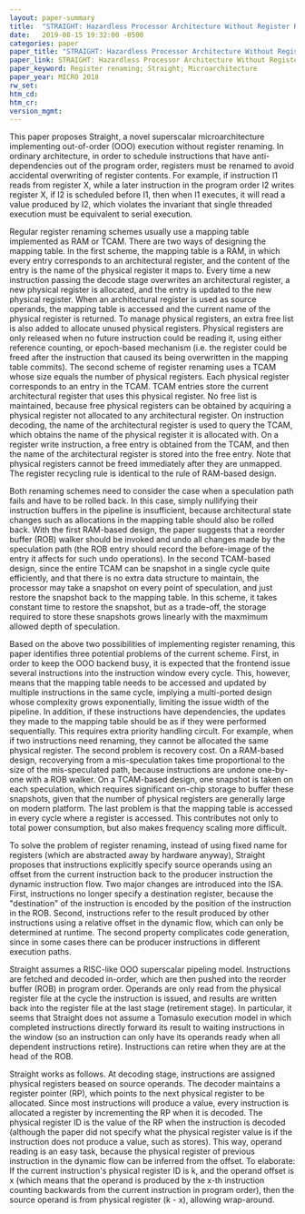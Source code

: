 ```yaml
---
layout: paper-summary
title:  "STRAIGHT: Hazardless Processor Architecture Without Register Renaming"
date:   2019-08-15 19:32:00 -0500
categories: paper
paper_title: "STRAIGHT: Hazardless Processor Architecture Without Register Renaming"
paper_link: STRAIGHT: Hazardless Processor Architecture Without Register Renaming
paper_keyword: Register renaming; Straight; Microarchitecture
paper_year: MICRO 2018
rw_set: 
htm_cd: 
htm_cr: 
version_mgmt: 
---
```


This paper proposes Straight, a novel superscalar microarchitecture implementing out-of-order (OOO) execution without
register renaming. In ordinary architecture, in order to schedule instructions that have anti-dependencies out of the 
program order, registers must be renamed to avoid accidental overwriting of register contents. For example, if 
instruction I1 reads from register X, while a later instruction in the program order I2 writes register X, if I2 is 
scheduled before I1, then when I1 executes, it will read a value produced by I2, which violates the invariant that
single threaded execution must be equivalent to serial execution.

Regular register renaming schemes usually use a mapping table implemented as RAM or TCAM. There are two ways of designing
the mapping table. In the first scheme, the mapping table is a RAM, in which every entry corresponds to an architectural register,
and the content of the entry is the name of the physical register it maps to. Every time a new instruction passing the decode
stage overwrites an architectural register, a new physical register is allocated, and the entry is updated to the new
physical register. When an architectural register is used as source operands, the mapping table is accessed and the 
current name of the physical register is returned. To manage physical registers, an extra free list is also added to
allocate unused physical registers. Physical registers are only released when no future instruction could be reading it, using
either reference counting, or epoch-based mechanism (i.e. the register could be freed after the instruction that caused
its being overwritten in the mapping table commits). The second scheme of register renaming uses a TCAM whose size equals the 
number of physical registers. Each physical register corresponds to an entry in the TCAM. TCAM entries store the current 
architectural register that uses this physical register. No free list is maintained, because free physical registers 
can be obtained by acquiring a physical register not allocated to any architectural register. On instruction decoding,
the name of the architectural register is used to query the TCAM, which obtains the name of the physical register it is 
allocated with. On a register write instruction, a free entry is obtained from the TCAM, and then the name of the 
architectural register is stored into the free entry. Note that physical registers cannot be freed immediately after 
they are unmapped. The register recycling rule is identical to the rule of RAM-based design.

Both renaming schemes need to consider the case when a speculation path fails and have to be rolled back. In this case,
simply nullifying their instruction buffers in the pipeline is insufficient, because architectural state changes such
as allocations in the mapping table should also be rolled back. With the first RAM-based design, the paper suggests that 
a reorder buffer (ROB) walker should be invoked and undo all changes made by the speculation path (the ROB entry should 
record the before-image of the entry it affects for such undo operations). In the second TCAM-based design, since the 
entire TCAM can be snapshot in a single cycle quite efficiently, and that there is no extra data structure to maintain, 
the processor may take a snapshot on every point of speculation, and just restore the snapshot back to the mapping table.
In this scheme, it takes constant time to restore the snapshot, but as a trade-off, the storage required to store these
snapshots grows linearly with the maxmimum allowed depth of speculation.

Based on the above two possibilities of implementing register renaming, this paper identifies three potential problems
of the current scheme. First, in order to keep the OOO backend busy, it is expected that the frontend issue several
instructions into the instruction window every cycle. This, however, means that the mapping table needs to be accessed
and updated by multiple instructions in the same cycle, implying a multi-ported design whose complexity grows exponentially,
limiting the issue width of the pipeline. 
In addition, if these instructions have dependencies, the updates they made to the mapping table should be as if they were 
performed sequentially. This requires extra priority handling circult. For example, when if two instructions need renaming, 
they cannot be allocated the same physical register. The second problem is recovery cost. On a RAM-based design, recoverying
from a mis-speculation takes time proportional to the size of the mis-speculated path, because instructions are undone
one-by-one with a ROB walker. On a TCAM-based design, one snapshot is taken on each speculation, which requires significant
on-chip storage to buffer these snapshots, given that the number of physical registers are generally large on modern platform. 
The last problem is that the mapping table is accessed in every cycle where a register is accessed. This contributes not only to 
total power consumption, but also makes frequency scaling more difficult.

To solve the problem of register renaming, instead of using fixed name for registers (which are abstracted away by hardware 
anyway), Straight proposes that instructions explicitly specify source operands using an offset from the current instruction
back to the producer instruction the dynamic instruction flow. Two major changes are introduced into the ISA. First,
instructions no longer specify a destination register, because the "destination" of the instruction is encoded by the position
of the instruction in the ROB. Second, instructions refer to the result produced by other instructions using a relative offset
in the dynamic flow, which can only be determined at runtime. The second property complicates code generation, since in
some cases there can be producer instructions in different execution paths.

Straight assumes a RISC-like OOO superscalar pipeling model. Instructions are fetched and decoded in-order, which are then
pushed into the reorder buffer (ROB) in program order. Operands are only read from the physical register file at the cycle 
the instruction is issued, and results are written back into the register file at the last stage (retirement stage). In
particular, it seems that Straight does not assume a Tomasulo execution model in which completed instructions directly
forward its result to waiting instructions in the window (so an instruction can only have its operands ready when all dependent
instructions retire). Instructions can retire when they are at the head of the ROB.

Straight works as follows. At decoding stage, instructions are assigned physical registers beased on source operands.
The decoder maintains a register pointer (RP), which points to the next physical register to be allocated. Since 
most instructions will produce a value, every instruction is allocated a register by incrementing the RP when it is decoded.
The physical register ID is the value of the RP when the instruction is decoded (although the paper did not specify
what the physical register value is if the instruction does not produce a value, such as stores). This way, operand reading
is an easy task, because the physical register of previous instruction in the dynamic flow can be inferred from the offset.
To elaborate: If the current instruction's physical register ID is k, and the operand offset is x (which means that the 
operand is produced by the x-th instruction counting backwards from the current instruction in program order), then the 
source operand is from physical register (k - x), allowing wrap-around.